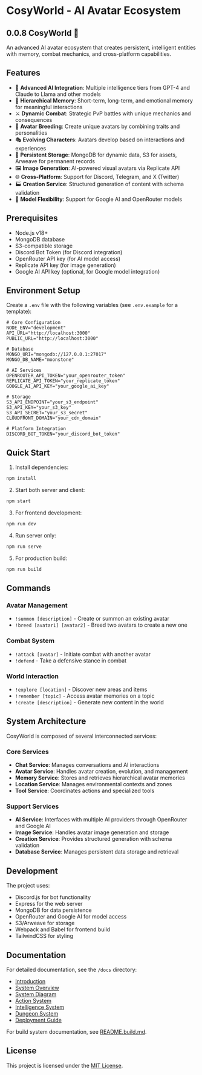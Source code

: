 # CosyWorld - AI Avatar Ecosystem

## 0.0.8 CosyWorld 🌟

An advanced AI avatar ecosystem that creates persistent, intelligent entities with memory, combat mechanics, and cross-platform capabilities.

## Features

- 🤖 **Advanced AI Integration**: Multiple intelligence tiers from GPT-4 and Claude to Llama and other models
- 🧠 **Hierarchical Memory**: Short-term, long-term, and emotional memory for meaningful interactions
- ⚔️ **Dynamic Combat**: Strategic PvP battles with unique mechanics and consequences
- 🧬 **Avatar Breeding**: Create unique avatars by combining traits and personalities
- 🎭 **Evolving Characters**: Avatars develop based on interactions and experiences
- 💾 **Persistent Storage**: MongoDB for dynamic data, S3 for assets, Arweave for permanent records
- 🖼️ **Image Generation**: AI-powered visual avatars via Replicate API
- 🌐 **Cross-Platform**: Support for Discord, Telegram, and X (Twitter)
- 🏭 **Creation Service**: Structured generation of content with schema validation
- 🔄 **Model Flexibility**: Support for Google AI and OpenRouter models

## Prerequisites

- Node.js v18+
- MongoDB database
- S3-compatible storage
- Discord Bot Token (for Discord integration)
- OpenRouter API key (for AI model access)
- Replicate API key (for image generation)
- Google AI API key (optional, for Google model integration)

## Environment Setup

Create a `.env` file with the following variables (see `.env.example` for a template):

```env
# Core Configuration
NODE_ENV="development"
API_URL="http://localhost:3000"
PUBLIC_URL="http://localhost:3000"

# Database
MONGO_URI="mongodb://127.0.0.1:27017"
MONGO_DB_NAME="moonstone"

# AI Services
OPENROUTER_API_TOKEN="your_openrouter_token"
REPLICATE_API_TOKEN="your_replicate_token"
GOOGLE_AI_API_KEY="your_google_ai_key"

# Storage
S3_API_ENDPOINT="your_s3_endpoint"
S3_API_KEY="your_s3_key"
S3_API_SECRET="your_s3_secret"
CLOUDFRONT_DOMAIN="your_cdn_domain"

# Platform Integration
DISCORD_BOT_TOKEN="your_discord_bot_token"
```

## Quick Start

1. Install dependencies:
```bash
npm install
```

2. Start both server and client:
```bash
npm start
```

3. For frontend development:
```bash
npm run dev
```

4. Run server only:
```bash
npm run serve
```

5. For production build:
```bash
npm run build
```

## Commands

### Avatar Management
- `!summon [description]` - Create or summon an existing avatar
- `!breed [avatar1] [avatar2]` - Breed two avatars to create a new one

### Combat System
- `!attack [avatar]` - Initiate combat with another avatar
- `!defend` - Take a defensive stance in combat

### World Interaction
- `!explore [location]` - Discover new areas and items
- `!remember [topic]` - Access avatar memories on a topic
- `!create [description]` - Generate new content in the world

## System Architecture

CosyWorld is composed of several interconnected services:

### Core Services
- **Chat Service**: Manages conversations and AI interactions
- **Avatar Service**: Handles avatar creation, evolution, and management
- **Memory Service**: Stores and retrieves hierarchical avatar memories
- **Location Service**: Manages environmental contexts and zones
- **Tool Service**: Coordinates actions and specialized tools

### Support Services
- **AI Service**: Interfaces with multiple AI providers through OpenRouter and Google AI
- **Image Service**: Handles avatar image generation and storage
- **Creation Service**: Provides structured generation with schema validation
- **Database Service**: Manages persistent data storage and retrieval

## Development

The project uses:
- Discord.js for bot functionality
- Express for the web server
- MongoDB for data persistence
- OpenRouter and Google AI for model access
- S3/Arweave for storage
- Webpack and Babel for frontend build
- TailwindCSS for styling

## Documentation

For detailed documentation, see the `/docs` directory:
- [Introduction](docs/01-introduction.md)
- [System Overview](docs/02-system-overview.md)
- [System Diagram](docs/03-system-diagram.md)
- [Action System](docs/04-action-system.md)
- [Intelligence System](docs/05-intelligence-system.md)
- [Dungeon System](docs/06-dungeon-system.md)
- [Deployment Guide](docs/07-deployment.md)

For build system documentation, see [README.build.md](README.build.md).

## License

This project is licensed under the [MIT License](LICENSE).